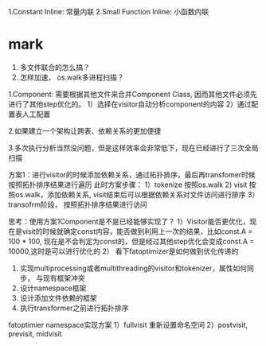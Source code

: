 1.Constant Inline: 常量内联
2.Small Function Inline: 小函数内联


# mark
1. 多文件联合的怎么搞？
2. 怎样加速， os.walk多进程扫描？


1.Component: 需要根据其他文件来合并Component Class, 因而其他文件必须先进行了其他step优化的。
			1）选择在visitor自动分析component的内容
			2）通过配置表人工配置

2.如果建立一个架构让跨表、依赖关系的更加便捷

3.多次执行分析当然没问题，但是这样效率会非常低下，现在已经进行了三次全局扫描


方案1：进行visitor的时候添加依赖关系，通过拓扑排序，最后再transfomer时候按照拓扑排序结果进行遍历
此时方案步骤：
1）tokenize 按照os.walk
2) visit 按照os.walk，添加依赖关系, visit结束后可以根据依赖关系对文件访问进行排序
3）transofrm阶段， 按照拓扑排序结果进行访问

思考：使用方案1Component是不是已经能够实现了？
1）Visitor能否更优化，现在是visit的时候就确定const内容，能否做到利用上一次的结果，比如const.A = 100 * 100, 现在是不会判定为const的，但是经过其他step优化会变成const.A = 10000,这时是可以进行优化的
2） 看下fatoptimizer是如何做到优化传递的



1. 实现multiprocessing或者multithreading的visitor和tokenizer，属性如何同步， 与现有框架冲突
2. 设计namespace框架
2. 设计添加文件依赖的框架
3. 执行transformer之前进行拓扑排序


fatoptimier namespace实现方案
1）fullvisit 重新设置命名空间
2）postvisit, previsit, midvisit
